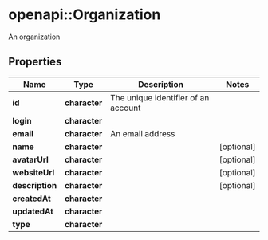 # openapi::Organization

An organization

## Properties
Name | Type | Description | Notes
------------ | ------------- | ------------- | -------------
**id** | **character** | The unique identifier of an account | 
**login** | **character** |  | 
**email** | **character** | An email address | 
**name** | **character** |  | [optional] 
**avatarUrl** | **character** |  | [optional] 
**websiteUrl** | **character** |  | [optional] 
**description** | **character** |  | [optional] 
**createdAt** | **character** |  | 
**updatedAt** | **character** |  | 
**type** | **character** |  | 


